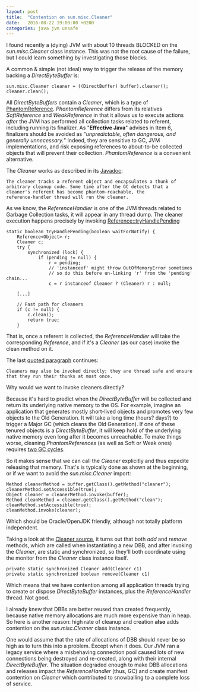 ```yaml
---
layout: post
title:  "Contention on sun.misc.Cleaner"
date:   2016-08-22 19:00:00 +0200
categories: java jvm unsafe
---
```


I found recently a (dying) JVM with about 10 threads BLOCKED on the
_sun.misc.Cleaner_ class instance.  This was not the root cause of the
failure, but I could learn something by investigating those blocks.

A common & simple (not ideal) way to trigger the release of the memory
backing a _DirectByteBuffer_ is:

    sun.misc.Cleaner cleaner = ((DirectBuffer) buffer).cleaner();
    cleaner.clean();

All _DirectByteBuffers_ contain a _Cleaner_, which is a type of
[PhantomReference][1].  _PhantomReference_ differs from its relatives
_SoftReference_ and _WeakReference_ in that it allows us to execute
actions *after* the JVM has performed all collection tasks related to
referent, including running its finalizer.  As "**Effective Java**"
advises in Item 6, finalizers should be avoided as "_unpredictable,
often dangerous, and generally unnecessary._"  Indeed, they are
sensitive to GC, JVM implementations, and risk exposing references to
about-to-be collected objects that will prevent their collection.
_PhantomReference_ is a convenient alternative.

The _Cleaner_ works as described in its [Javadoc][2]:

    The cleaner tracks a referent object and encapsulates a thunk of
    arbitrary cleanup code. Some time after the GC detects that a
    cleaner's referent has become phantom-reachable, the
    reference-handler thread will run the cleaner.

As we know, the _ReferenceHandler_ is one of the JVM threads related to
Garbage Collection tasks, it will appear in any thread dump.  The
cleaner execution happens precisely by invoking
[Reference::tryHandlePending][3]

```
static boolean tryHandlePending(boolean waitForNotify) {
    Reference<Object> r;
    Cleaner c;
    try {
        synchronized (lock) {
            if (pending != null) {
                r = pending;
                // 'instanceof' might throw OutOfMemoryError sometimes
                // so do this before un-linking 'r' from the 'pending' chain...
                c = r instanceof Cleaner ? (Cleaner) r : null;

    [...]

    // Fast path for cleaners
    if (c != null) {
        c.clean();
        return true;
    }
```

That is, once a referent is collected, the _ReferenceHandler_ will take
the corresponding _Reference_, and if it's a _Cleaner_ (as our case)
invoke the clean method on it.

The last [quoted paragraph][2] continues:

    Cleaners may also be invoked directly; they are thread safe and ensure
    that they run their thunks at most once.

Why would we want to invoke cleaners directly?

Because it's hard to predict when the _DirectByteBuffer_ will be
collected and return its underlying native memory to the OS.  For
example, imagine an application that generates mostly short-lived
objects and promotes very few objects to the Old Generation.  It will
take a long time (hours?  days?) to trigger a Major GC (which cleans the
Old Generation).  If one of these tenured objects is a
_DirectByteBuffer_, it will keep hold of the underlying native memory
even long after it becomes unreachable.  To make things worse, cleaning
_PhantomReferences_ (as well as Soft or Weak ones) requires [two GC
cycles][4].

So it makes sense that we can call the _Cleaner_ explicitly and thus
expedite releasing that memory.  That's is typically done as shown at
the beginning, or if we want to avoid the _sun.misc.Cleaner_ import:

    Method cleanerMethod = buffer.getClass().getMethod("cleaner");
    cleanerMethod.setAccessible(true);
    Object cleaner = cleanerMethod.invoke(buffer);
    Method cleanMethod = cleaner.getClass().getMethod("clean");
    cleanMethod.setAccessible(true);
    cleanMethod.invoke(cleaner);

Which should be Oracle/OpenJDK friendly, although not totally platform
independent.

Taking a look at the [Cleaner source][5], it turns out that both _add_
and _remove_ methods, which are called when instantiating a new DBB, and
after invoking the _Cleaner_, are static and synchronized, so they'll
both coordinate using the monitor from the _Cleaner_ class instance
itself.

    private static synchronized Cleaner add(Cleaner c1)
    private static synchronized boolean remove(Cleaner c1)

Which means that we have contention among all application threads trying
to create or dispose _DirectByteBuffer_ instances, plus the
_ReferenceHandler_ thread.  Not good.

I already knew that DBBs are better reused than created frequently,
because native memory allocations are much more expensive than in heap.
So here is another reason: high rate of cleanup and creation **also**
adds contention on the _sun.misc.Cleaner_ class instance.

One would assume that the rate of allocations of DBB should never be so
high as to turn this into a problem.  Except when it does.  Our JVM ran
a legacy service where a misbehaving connection pool caused lots of new
connections being destroyed and re-created, along with their internal
_DirectByteBuffer_.  The situation degraded enough to make DBB
allocations and releases impact the _ReferenceHandler_ (thus, GC) and
create manifest contention on _Cleaner_ which contributed to snowballing
to a complete loss of service.

[1]: https://docs.oracle.com/javase/8/docs/api/index.html?java/lang/ref/PhantomReference.html
[2]: http://www.kdgregory.com/index.php?page=java.refobj
[3]: http://hg.openjdk.java.net/jdk8u/jdk8u/jdk/file/5beaee665e14/src/share/classes/java/lang/ref/Reference.java#l174
[4]: https://community.oracle.com/blogs/enicholas/2006/05/04/understanding-weak-references
[5]: http://hg.openjdk.java.net/jdk8u/jdk8u/jdk/file/5beaee665e14/src/share/classes/sun/misc/Cleaner.java#l78
